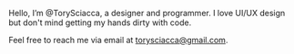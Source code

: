 Hello, I’m @TorySciacca, a designer and programmer. I love UI/UX design but don't mind getting my hands dirty with code. 

Feel free to reach me via email at torysciacca@gmail.com.
